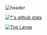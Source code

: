 ![header](https://capsule-render.vercel.app/api?type=wave&color=auto&height=300&section=header&text=깃허브%20특강&fontSize=90)

[![*'s github stats](https://github-readme-stats.vercel.app/api?username=damdadi17)](https://github.com/damdadi17)

[![Top Langs](https://github-readme-stats.vercel.app/api/top-langs/?username=damdadi17)](https://github.com/damdadi17/github-readme-stats)
